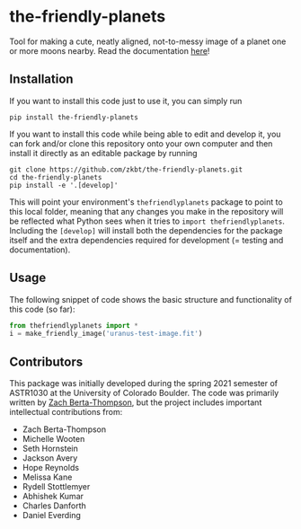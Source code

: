 # the-friendly-planets
Tool for making a cute, neatly aligned, not-to-messy image of a planet one or more moons nearby. Read the documentation [here](https://zkbt.github.io/the-friendly-planets/aligning.html)!

## Installation
If you want to install this code just to use it, you can simply run
```
pip install the-friendly-planets
```

If you want to install this code while being able to edit and develop it, you can fork and/or clone this repository onto your own computer and then install it directly as an editable package by running
```
git clone https://github.com/zkbt/the-friendly-planets.git
cd the-friendly-planets
pip install -e '.[develop]'
```
This will point your environment's `thefriendlyplanets` package to point to this local folder, meaning that any changes you make in the repository will be reflected what Python sees when it tries to `import thefriendlyplanets`. Including the `[develop]` will install both the dependencies for the package itself and the extra dependencies required for development (= testing and documentation).

## Usage

The following snippet of code shows the basic structure and functionality of this code (so far):

```python
from thefriendlyplanets import *
i = make_friendly_image('uranus-test-image.fit')
```

## Contributors

This package was initially developed during the spring 2021 semester of ASTR1030 at the University of Colorado Boulder. The code was primarily written by [Zach Berta-Thompson](https://github.com/zkbt), but the project includes important intellectual contributions from:

- Zach Berta-Thompson
- Michelle Wooten
- Seth Hornstein
- Jackson Avery
- Hope Reynolds
- Melissa Kane
- Rydell Stottlemyer
- Abhishek Kumar
- Charles Danforth
- Daniel Everding

